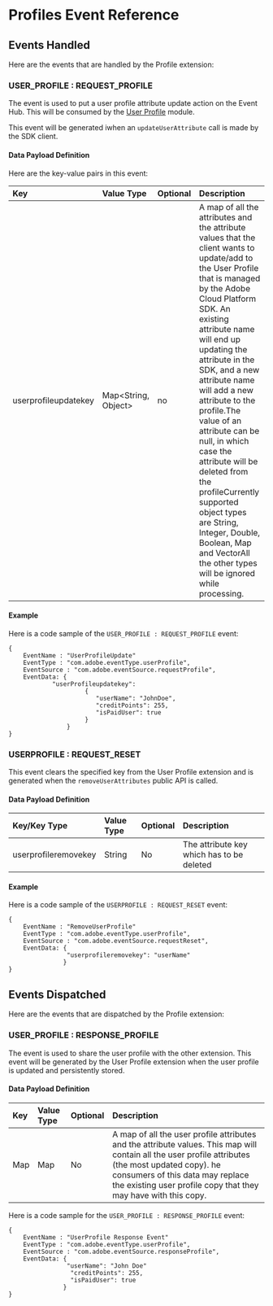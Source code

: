 # Profiles Event Reference

## Events Handled

Here are the events that are handled by the Profile extension:

### USER\_PROFILE : REQUEST\_PROFILE

The event is used to put a user profile attribute update action on the Event Hub. This will be consumed by the [User Profile](https://wiki.corp.adobe.com/display/ADMSMobile/V5+Module+-+User+Profile) module.

This event will be generated iwhen an `updateUserAttribute` call is made by the SDK client.

#### Data Payload Definition

Here are the key-value pairs in this event:

| **Key** | **Value Type** | **Optional** | **Description** |
| :--- | :--- | :--- | :--- |
| userprofileupdatekey | Map&lt;String, Object&gt; | no | A map of all the attributes and the attribute values that the client wants to update/add to the User Profile that is managed by the Adobe Cloud Platform SDK. An existing attribute name will end up updating the attribute in the SDK, and a new attribute name will add a new attribute to the profile.The value of an attribute can be null, in which case the attribute will be deleted from the profileCurrently supported object types are String, Integer, Double, Boolean, Map and VectorAll the other types will be ignored while processing. |

#### Example

Here is a code sample of the `USER_PROFILE : REQUEST_PROFILE` event:

```text
{
    EventName : "UserProfileUpdate"
    EventType : "com.adobe.eventType.userProfile",
    EventSource : "com.adobe.eventSource.requestProfile",
    EventData: {
            "userProfileupdatekey":
                     {
                        "userName": "JohnDoe",
                        "creditPoints": 255,
                        "isPaidUser": true
                     }
                }
}

```

### USERPROFILE : REQUEST\_RESET

This event clears the specified key from the User Profile extension and is generated when the `removeUserAttributes` public API is called.

#### Data Payload Definition

| Key/Key Type | Value Type | Optional | Description |
| :--- | :--- | :--- | :--- |
| userprofileremovekey | String | No | The attribute key which has to be deleted |

#### Example

Here is a code sample of the `USERPROFILE : REQUEST_RESET` event:

```text
{
    EventName : "RemoveUserProfile"
    EventType : "com.adobe.eventType.userProfile",
    EventSource : "com.adobe.eventSource.requestReset",
    EventData: {
                "userprofileremovekey": "userName"
               }
}

```

## Events Dispatched

Here are the events that are dispatched by the Profile extension:



### USER\_PROFILE : RESPONSE\_PROFILE

The event is used to share the user profile with the other extension. This event will be generated by the User Profile extension when the user profile is updated and persistently stored.

#### Data Payload Definition

| Key | Value Type | Optional | Description |
| :--- | :--- | :--- | :--- |
|Map | Map | No | A map of all the user profile attributes and the attribute values. This map will contain all the user profile attributes (the most updated copy). he consumers of this data may replace the existing user profile copy that they may have with this copy. |

Here is a code sample for the ```USER_PROFILE : RESPONSE_PROFILE``` event:

```text
{
    EventName : "UserProfile Response Event"
    EventType : "com.adobe.eventType.userProfile",
    EventSource : "com.adobe.eventSource.responseProfile",
    EventData: {
                "userName": "John Doe"
                 "creditPoints": 255,
                 "isPaidUser": true
               }
}
```

